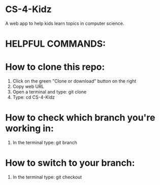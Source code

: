 # CS-4-Kidz
A web app to help kids learn topics in computer science.

# HELPFUL COMMANDS:

# How to clone this repo:
1. Click on the green "Clone or download" button on the right
2. Copy web URL
3. Open a terminal and type: git clone <PASTE URL HERE>
4. Type: cd CS-4-Kidz

# How to check which branch you're working in:
1. In the terminal type: git branch

# How to switch to your branch:
1. In the terminal type: git checkout <NAME OF YOUR BRANCH HERE>
